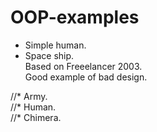 # OOP-examples

* Simple human.
* Space ship. <br>
Based on Freeelancer 2003. <br>
Good example of bad design. <br>
   
//* Army. <br>
//* Human. <br>
//* Chimera. <br>
